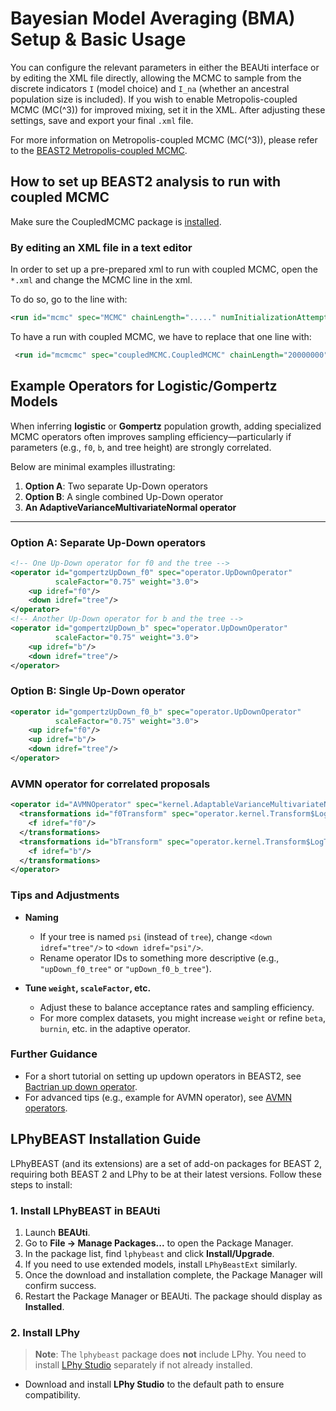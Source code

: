 # Bayesian Model Averaging (BMA) Setup & Basic Usage

You can configure the relevant parameters in either the BEAUti interface or by editing the XML file directly, allowing the MCMC to sample from the discrete indicators `I` (model choice) and `I_na` (whether an ancestral population size is included). If you wish to enable Metropolis-coupled MCMC (MC\(^3\)) for improved mixing, set it in the XML. After adjusting these settings, save and export your final `.xml` file.

For more information on Metropolis-coupled MCMC (MC\(^3\)), please refer to the [BEAST2 Metropolis-coupled MCMC](https://www.beast2.org/2020/01/14/metropolis-coupled-mcmcmc3-works.html).

## How to set up BEAST2 analysis to run with coupled MCMC

Make sure the CoupledMCMC package is [installed](https://www.beast2.org/managing-packages/).

### By editing an XML file in a text editor
In order to  set up a pre-prepared xml to run with coupled MCMC, open the `*.xml` and change the MCMC line in the xml.

To do so, go to the line with:

```xml
<run id="mcmc" spec="MCMC" chainLength="....." numInitializationAttempts="....">
```
To have a run with coupled MCMC, we have to replace that one line with:

```xml
 <run id="mcmcmc" spec="coupledMCMC.CoupledMCMC" chainLength="20000000" chains="4" deltaTemperature="0.15" resampleEvery="1000" target="0.234">
```
## Example Operators for Logistic/Gompertz Models
When inferring **logistic** or **Gompertz** population growth, adding specialized MCMC operators often improves sampling efficiency—particularly if parameters (e.g., `f0`, `b`, and tree height) are strongly correlated.


Below are minimal examples illustrating:

1. **Option A**: Two separate Up-Down operators
2. **Option B**: A single combined Up-Down operator
3. **An AdaptiveVarianceMultivariateNormal operator**

---

### Option A: Separate Up-Down operators

```xml
<!-- One Up-Down operator for f0 and the tree -->
<operator id="gompertzUpDown_f0" spec="operator.UpDownOperator"
          scaleFactor="0.75" weight="3.0">
    <up idref="f0"/>
    <down idref="tree"/>
</operator>
<!-- Another Up-Down operator for b and the tree -->
<operator id="gompertzUpDown_b" spec="operator.UpDownOperator"
          scaleFactor="0.75" weight="3.0">
    <up idref="b"/>
    <down idref="tree"/>
</operator>
```

### Option B: Single Up-Down operator
```xml
<operator id="gompertzUpDown_f0_b" spec="operator.UpDownOperator"
          scaleFactor="0.75" weight="3.0">
    <up idref="f0"/>
    <up idref="b"/>
    <down idref="tree"/>
</operator>

```
### AVMN operator for correlated proposals
```xml
<operator id="AVMNOperator" spec="kernel.AdaptableVarianceMultivariateNormalOperator" beta="0.05" burnin="400" initial="800" weight="2">
  <transformations id="f0Transform" spec="operator.kernel.Transform$LogitTransform">
    <f idref="f0"/>
  </transformations>
  <transformations id="bTransform" spec="operator.kernel.Transform$LogTransform">
    <f idref="b"/>
  </transformations>
</operator>

```

### Tips and Adjustments

- **Naming**
    - If your tree is named `psi` (instead of `tree`), change `<down idref="tree"/>` to `<down idref="psi"/>`.
    - Rename operator IDs to something more descriptive (e.g., `"upDown_f0_tree"` or `"upDown_f0_b_tree"`).


- **Tune `weight`, `scaleFactor`, etc.**
    - Adjust these to balance acceptance rates and sampling efficiency.
    - For more complex datasets, you might increase `weight` or refine `beta`, `burnin`, etc. in the adaptive operator.

### Further Guidance

- For a short tutorial on setting up updown operators in BEAST2, see [Bactrian up down operator](https://beast2-dev.github.io/hmc/hmc/Operators/BactrianUpDown/).
- For advanced tips (e.g., example for AVMN operator), see [AVMN operators](https://www.beast2.org/2023/01/04/beast-2.6-vs-2.7-performance-benchmarking.html).



## LPhyBEAST Installation Guide

LPhyBEAST (and its extensions) are a set of add-on packages for BEAST 2, requiring both BEAST 2 and LPhy to be at their latest versions. Follow these steps to install:

### 1. Install LPhyBEAST in BEAUti

1. Launch **BEAUti**.
2. Go to **File -> Manage Packages...** to open the Package Manager.
3. In the package list, find `lphybeast` and click **Install/Upgrade**.
4. If you need to use extended models, install `LPhyBeastExt` similarly.
5. Once the download and installation complete, the Package Manager will confirm success.
6. Restart the Package Manager or BEAUti. The package should display as **Installed**.

### 2. Install LPhy

> **Note**: The `lphybeast` package does **not** include LPhy. You need to install [LPhy Studio](https://github.com/lphy-release/LPhyStudio/releases) separately if not already installed.

- Download and install **LPhy Studio** to the default path to ensure compatibility.